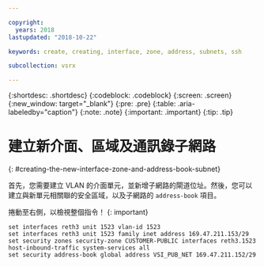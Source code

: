 ```yaml
---

copyright:
  years: 2018
lastupdated: "2018-10-22"

keywords: create, creating, interface, zone, address, subnets, ssh

subcollection: vsrx

---
```


{:shortdesc: .shortdesc}
{:codeblock: .codeblock}
{:screen: .screen}
{:new_window: target="_blank"}
{:pre: .pre}
{:table: .aria-labeledby="caption"}
{:note: .note}
{:important: .important}
{:tip: .tip}

# 建立新介面、區域及通訊錄子網路
{: #creating-the-new-interface-zone-and-address-book-subnet}

首先，您需要建立 VLAN 的介面單元，並新增子網路的閘道位址。然後，您可以建立與新單元相關聯的安全區域，以及子網路的 `address-book` 項目。  

捲動至右側，以檢視整個指令！
{: important}

```
set interfaces reth3 unit 1523 vlan-id 1523
set interfaces reth3 unit 1523 family inet address 169.47.211.153/29
set security zones security-zone CUSTOMER-PUBLIC interfaces reth3.1523 host-inbound-traffic system-services all
set security address-book global address VSI_PUB_NET 169.47.211.152/29
```
